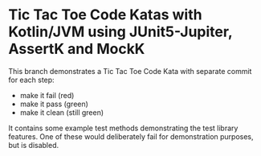 # Tic Tac Toe Code Katas with Kotlin/JVM using JUnit5-Jupiter, AssertK and MockK

This branch demonstrates a Tic Tac Toe Code Kata with separate commit for each step:
- make it fail (red)
- make it pass (green)
- make it clean (still green)

It contains some example test methods demonstrating the test library features.
One of these would deliberately fail for demonstration purposes, but is disabled.
